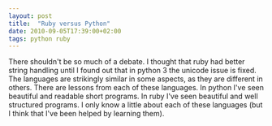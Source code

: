 ```yaml
---
layout: post
title:  "Ruby versus Python"
date: 2010-09-05T17:39:00+02:00
tags: python ruby
---
```


There shouldn't be so much of a debate. I thought that ruby had better string handling until I found out that in python 3 the unicode issue is fixed. The languages are strikingly similar in some aspects, as they are different in others. There are lessons from each of these languages. In python I've seen beautiful and readable short programs. In ruby I've seen beautiful and well structured programs. I only know a little about each of these languages (but I think that I've been helped by learning them).
